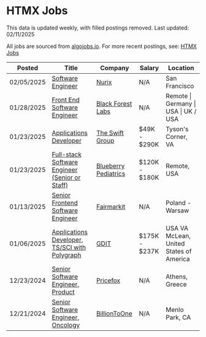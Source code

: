 # HTMX Jobs

This data is updated weekly, with filled postings removed. Last updated: 02/11/2025

All jobs are sourced from [algojobs.io](https://algojobs.io/). For more recent postings, see: [HTMX Jobs](https://algojobs.io/jobs/htmx)

| Posted | Title | Company | Salary | Location |
| --- | --- | --- | --- | --- |
| 02/05/2025 | [Software Engineer](https://algojobs.io/jobs/3057300) | [Nurix](https://algojobs.io/company/nurix/) | N/A | San Francisco  |
| 01/28/2025 | [Front End Software Engineer](https://algojobs.io/jobs/2973906) | [Black Forest Labs](https://algojobs.io/company/blackforestlabs/) | N/A | Remote \| Germany \| USA \| UK / USA |
| 01/23/2025 | [Applications Developer](https://algojobs.io/jobs/2929166) | [The Swift Group](https://algojobs.io/company/theswiftgroup/) | $49K - $290K | Tyson's Corner, VA |
| 01/23/2025 | [Full-stack Software Engineer (Senior or Staff)](https://algojobs.io/jobs/2932324) | [Blueberry Pediatrics](https://algojobs.io/company/blueberrypediatrics/) | $120K - $180K | Remote, USA |
| 01/13/2025 | [Senior Frontend Software Engineer](https://algojobs.io/jobs/2818093) | [Fairmarkit](https://algojobs.io/company/fairmarkit/) | N/A | Poland - Warsaw |
| 01/06/2025 | [Applications Developer, TS/SCI with Polygraph](https://algojobs.io/jobs/2745782) | [GDIT](https://algojobs.io/company/gdit/) | $175K - $237K | USA VA McLean, United States of America |
| 12/23/2024 | [Senior Software Engineer, Product](https://algojobs.io/jobs/2666508) | [Pricefox](https://algojobs.io/company/pricefox/) | N/A | Athens, Greece |
| 12/21/2024 | [Senior Software Engineer, Oncology](https://algojobs.io/jobs/2662665) | [BillionToOne](https://algojobs.io/company/billiontoone/) | N/A | Menlo Park, CA |